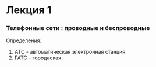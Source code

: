 # Лекция 1

### Телефонные сети : проводные и беспроводные

Определения:
1. АТС - автоматическая электронная станция
2. ГАТС - городаская
